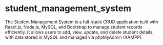 # student_management_system
The Student Management System is a full-stack CRUD application built with React.js, Node.js, MySQL, and Bootstrap to manage student records efficiently. It allows users to add, view, update, and delete student details, with data stored in MySQL and managed via phpMyAdmin (XAMPP).
